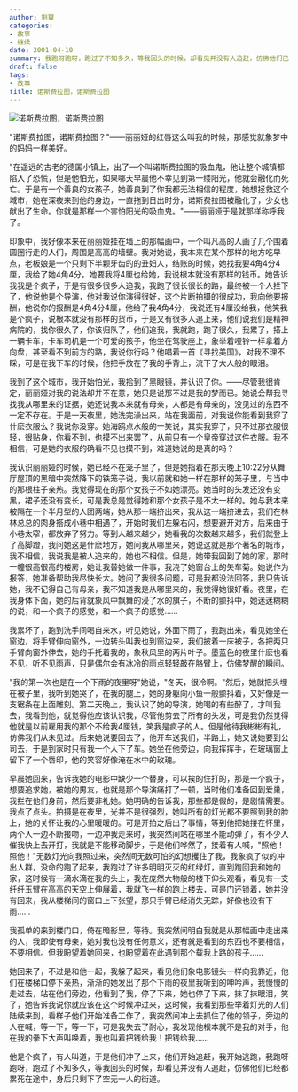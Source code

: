 ```yaml
---
author: 剩翼
categories:
- 故事
- 继续
date: 2001-04-10
summary: 我跑呀跑呀，跑过了不知多久，等我回头的时候，却看见并没有人追赶，仿佛他们已经都累死在途中，身后只剩下了空无一人的街道。
draft: false
tags:
- 故事
title: 诺斯费拉图，诺斯费拉图
---
```


![诺斯费拉图，诺斯费拉图](/img/Nosferatu/Nosferatu.jpg)

"诺斯费拉图，诺斯费拉图？"——丽丽娅的红唇这么叫我的时候，那感觉就象梦中的妈妈一样美好。

"在遥远的古老的德国小镇上，出了一个叫诺斯费拉图的吸血鬼，他让整个城镇都陷入了恐慌，但是他怕光，如果哪天早晨他不幸见到第一缕阳光，他就会融化而死亡。于是有一个善良的女孩子，她善良到了你我都无法相信的程度，她想拯救这个城市，她在深夜来到他的身边，一直拖到日出时分，诺斯费拉图被融化了，少女也献出了生命。你就是那样一个害怕阳光的吸血鬼。"——丽丽娅于是就那样称呼我了。

印象中，我好像本来在丽丽娅挂在墙上的那幅画中，一个叫凡高的人画了几个围着圆圈行走的人们，周围是高高的墙壁。我对她说，我本来在某个那样的地方吃早点，老板娘是一个只剩下半颗牙齿的的丑妇人，结账的时候，她找我要4角4分4厘，我给了她4角4分，她要我将4厘也给她，我说根本就没有那样的钱币。她告诉我我是个疯子，于是有很多很多人追我，我跑了很长很长的路，最终被一个人拦下了，他说他是个导演，他对我说你演得很好，这个片断拍摄的很成功，我向他要报酬，他说你的报酬是4角4分4厘，他给了我4角4分，我说还有4厘没给我，他笑我是个疯子，说根本就没有那样的货币，于是又有很多人追上来，他们说我们是精神病院的，找你很久了，你该归队了，他们追我，我就跑，跑了很久，我累了，搭上一辆卡车，卡车司机是一个可爱的孩子，他坐在驾驶座上，象举着哑铃一样拿着方向盘，甚至看不到前方的路，我说你行吗？他唱着一首《寻找美国》，对我不理不睬，可是在我下车的时候，他把手放在了我的手背上，流下了大人般的眼泪。

我到了这个城市，我开始怕光，我拾到了黑眼镜，并认识了你。——尽管我很肯定，丽丽娅对我的说法却并不在意，她只是说那不过是我的梦而已。她说会帮我寻找我从哪里来的证据，她还说我本来就有母亲，人都是有母亲的，没见过的东西不一定不存在。于是一天夜里，她洗完澡出来，站在我面前，对我说你能看到我穿了什麽衣服么？我说你没穿。她海鸥点水般的一笑说，其实我穿了，只不过那衣服很轻，很贴身，你看不到，也摸不出来罢了，从前只有一个皇帝穿过这件衣服。我不相信，可是她的衣服的确看不见也摸不到，难道她说的是真的吗？

我认识丽丽娅的时候，她已经不在笼子里了，但是她指着在那天晚上10:22分从舞厅屋顶的黑暗中突然降下的铁笼子说，我以前就和她一样在那样的笼子里，与当中的那根柱子亲热。我觉得现在的那个女孩子不如她漂亮。她当时的头发还没有变黑，裙子还没有变长，可是我总是觉得她和那个女孩子是不太一样的。她与我本来被隔在一个半月型的人团两端，她从那一端挤出来，我从这一端挤进去，我们在林林总总的肉身搭成小巷中相遇了，开始时我们左躲右闪，想要避开对方，后来由于小巷太窄，都放弃了努力。等到人越来越少，她看我的次数越来越多，我们就登上了高脚蹬，我问她这是什麽地方，她问我从哪里来，她说这就是那个著名的城市，我不相信，我说我是被人追来的，她也不相信。但是，她带我回到了她的家，那时一幢很高很高的楼房，她让我替她做一件事，我浇了她窗台上的矢车菊。她说作为报答，她准备帮助我尽快长大。她问了我很多问题，可是我都没法回答，我只告诉她，我不记得自己有母亲，我不知道我是从哪里来的，我觉得她很好看。夜里，在我身体下面，她的后背就象风中飘舞的浸了水的旗子，不断的颤抖中，她迷迷糊糊的说，和一个疯子的感觉，和一个疯子的感觉……

我累坏了，跑到洗手间喝自来水，听见她说，外面下雨了，我跑出来，看见她坐在窗边，将手臂伸向窗外，一边转头叫我也到窗边来，我们披着一床被子，各把两只手臂向窗外伸去，她的手托着我的，象秋风里的两片叶子。墨蓝色的夜里什麽也看不见，听不见雨声，只是偶尔会有冰冷的雨点轻轻敲在胳臂上，仿佛梦醒的瞬间。

"我的第一次也是在一个下雨的夜里呀"她说，"冬天，很冷啊。"然后，她就把头埋在被子里，我听到她哭了，在我的腿上，她的身躯向小鱼一般颤抖着，又好像是一支锯条在上面雕刻。第二天晚上，我认识了她的导演，她喝的有些醉了，才叫我去，我看到他，就觉得他应该认识我，尽管他剪去了所有的头发，可是我仍然觉得他就是以前雇用我的那个不给我4厘钱，笑我是疯子的人。但是他待我彬彬有礼，仿佛我们从未见过。后来她说要回去了，他开车送我们，半路上，她又说她要到公司去，于是到家时只有我一个人下了车。她坐在他旁边，向我挥挥手，在玻璃窗上留下了一个唇印，他的笑容好像淹在水中的玫瑰。

早晨她回来，告诉我她的电影中缺少一个替身，可以挨的住打的，那是一个疯子，想要追求她，被她的男友，也就是那个导演痛打了一顿，当时他们准备回到爱巢，我拦在他们身前，然后要非礼她。她明确的告诉我，那些都是假的，是剧情需要。我点了点头。拍摄是在夜里，光并不是很强烈，她叫所有的灯光都不要照到我的脸上，她的关怀让我的心里暖暖的。可是开拍之后出了事情，等到他把她搂在怀里，两个人一边不断接吻，一边冲我走来时，我突然间站在哪里不能动弹了，有不少人催我快上去开打，我就是不能移动脚步，于是他们哗然了，接着有人喊，"照他！照他！"无数灯光向我照过来，突然间无数可怕的幻想攫住了我，我象疯了似的冲出人群，没命的跑了起来，我跑过了许多明明灭灭的红绿灯，直到跑回我和她的家，这时候有一滴水滴在我的头上，我在庞然大物般的楼下仰头观看，看见有一支纤纤玉臂在高高的天空上伸展着，我就飞一样的跑上楼去，可是门还锁着，她并没有回来，我从楼梯间的窗口上下张望，那只手臂已经消失无踪，好像也没有下雨……

我孤单的来到楼门口，倚在暗影里，等待。我突然间明白我就是从那幅画中走出来的人，我即使有母亲，她对我也没有任何意义，还有就是看到的东西也不要相信，不要相信。但我盼望着她回来，也盼望着在此遇到那个载我上路的孩子……

她回来了，不过是和他一起，我躲了起来，看见他们象电影镜头一样向我靠近，他们在楼梯口停下亲热，渐渐的她发出了那个下雨的夜里我听到的呻吟声，我慢慢的走过去，站在他们旁边，他看到了我，停了下来，她也停了下来，抹了抹眼泪，笑了，她告诉我说你就应该在这个时候冲过来，这时候，我看到那些举着灯光的人们陆续来到，看样子他们开始准备工作了，我突然间冲上去抓住了他的领子，旁边的人在喊，等一下，等一下，可是我失去了耐心，我发现他根本就不是我的对手，他在我的拳下大声叫唤着，我也叫着把钱给我！把钱给我……

他是个疯子，有人叫道，于是他们冲了上来，他们开始追赶，我开始逃跑，我跑呀跑呀，跑过了不知多久，等我回头的时候，却看见并没有人追赶，仿佛他们已经都累死在途中，身后只剩下了空无一人的街道。